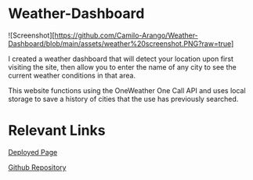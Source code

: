 # Weather-Dashboard

![Screenshot][https://github.com/Camilo-Arango/Weather-Dashboard/blob/main/assets/weather%20screenshot.PNG?raw=true]

I created a weather dashboard that will detect your location upon first visiting the site, then allow you to enter the name of any city to see the current weather conditions in that area.

This website functions using the OneWeather One Call API and uses local storage to save a history of cities that the use has previously searched.

# Relevant Links
[Deployed Page](https://camilo-arango.github.io/Weather-Dashboard/)

[Github Repository](https://github.com/Camilo-Arango/Weather-Dashboard)